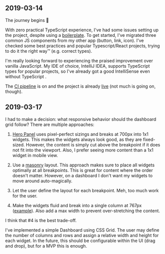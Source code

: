 ## 2019-03-14

The journey begins :rocket:

With zero practical TypeScript experience, I've had some issues setting up the project, despite using a [boilerplate](https://github.com/facebook/create-react-app). To get started, I've migrated three common JS components from my other app (button, link, icon). I've checked some best practices and popular Typescript/React projects, trying to do it the right way™ (e.g. correct types). 

I'm really looking forward to experiencing the praised improvement over vanilla JavaScript. My IDE of choice, IntelliJ IDEA, supports TypeScript types for popular projects, so I've already got a good IntelliSense even without TypeScript .

The [CI pipeline](https://travis-ci.org/darekkay/dashboard) is on and the project is already [live](https://dashboard.darekkay.com) (not much is going on, though).


## 2019-03-17

I had to make a decision: what responsive behavior should the dashboard grid follow? There are multiple approaches:

1. [Hero Panel](https://heropanel.com/) uses pixel-perfect sizings and breaks at 700px into 1x1 widgets. This makes the widgets always look good, as they are fixed-sized. However, the content is simply cut above the breakpoint if it does not fit into the viewport. Also, I prefer seeing more content than a 1x1 widget in mobile view.

2. Use a [masonry](https://masonry.desandro.com/) layout. This approach makes sure to place all widgets optimally at all breakpoints. This is great for content where the order doesn't matter. However, on a dashboard I don't want my widgets to move around auto-magically.

3. Let the user define the layout for each breakpoint. Meh, too much work for the user.

4. Make the widgets fluid and break into a single column at 767px ([example](https://colorlib.com/polygon/adminator/index.html)). Also add a max width to prevent over-stretching the content.

I think that #4 is the best trade-off.

I've implemented a simple Dashboard using CSS Grid. The user may define the number of columns and rows and assign a relative width and height for each widget. In the future, this should be configurable within the UI (drag and drop), but for a MVP this is enough.
